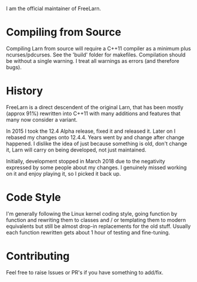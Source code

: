 I am the official maintainer of FreeLarn.

# Compiling from Source #
Compiling Larn from source will require a C++11 compiler as a minimum plus ncurses/pdcurses.  See the 'build' folder for makefiles.
Compilation should be without a single warning.  I treat all warnings as errors (and therefore bugs).

# History #
FreeLarn is a direct descendent of the original Larn, that has been mostly (approx 91%) rewritten into C++11 with many additions and features that many now consider a variant.

In 2015 I took the 12.4 Alpha release, fixed it and released it.  Later on I rebased my changes onto 12.4.4.  Years went by and change after change happened.  I dislike the idea of just because something is old, don't change it, Larn will carry on being developed, not just maintained.

Initially, development stopped in March 2018 due to the negativity expressed by some people about my changes.  I genuinely missed working on it and enjoy playing it, so I picked it back up.

# Code Style #
I'm generally following the Linux kernel coding style, going function by function and rewriting them to classes and / or templating them to modern equivalents but still be almost drop-in replacements for the old stuff.  Usually each function rewritten gets about 1 hour of testing and fine-tuning.

# Contributing # 
Feel free to raise Issues or PR's if you have something to add/fix.
